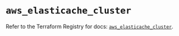 # `aws_elasticache_cluster`

Refer to the Terraform Registry for docs: [`aws_elasticache_cluster`](https://registry.terraform.io/providers/hashicorp/aws/6.5.0/docs/resources/elasticache_cluster).
